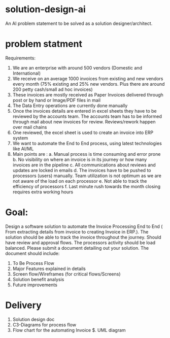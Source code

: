 # solution-design-ai
An AI problem statement to be solved as a solution designer/architect.

# problem statment

Requirements:
1. We are an enterprise with around 500 vendors (Domestic and International)
2. We receive on an average 1000 invoices from existing and new vendors every month (75% existing
and 25% new vendors. Plus there are around 200 petty cash/small ad hoc invoices)
3. These invoices are mostly received as Paper Invoices delivered through post or by hand or Image/PDF
files in mail
4. The Data Entry operations are currently done manually
5. Once the invoices details are entered in excel sheets they have to be reviewed by the accounts team.
The accounts team has to be informed through mail about new invoices for review. Reviews/rework
happen over mail chains
6. One reviewed, the excel sheet is used to create an invoice into ERP system
7. We want to automate the End to End process, using latest technologies like AI/ML
8. Main points are :
a. Manual process is time consuming and error prone
b. No visibility on where an invoice is in its journey or how many invoices are in the pipeline
c. All communications about reviews and updates are locked in emails
d. The invoices have to be pushed to processors (users) manually. Team utilization is not
optimum as we are not aware of the load on each processor
e. Not able to track the efficiency of processors
f. Last minute rush towards the month closing requires extra working hours

# Goal:
Design a software solution to automate the Invoice Processing End to End ( From extracting details from invoice
to creating Invoice in ERP.). The solution should be able to track the invoice throughout the journey. Should
have review and approval flows. The processors activity should be load balanced.
Please submit a document detailing out your solution. The document should include:
1. To Be Process Flow
2. Major Features explained in details
3. Screen flow/Wireframes (for critical flows/Screens)
4. Solution benefit analysis
5. Future improvements

# Delivery
1. Solution design doc
2. C3-Diagrams for process flow
3. Flow chart for the automating Invoice
$. UML diagram
